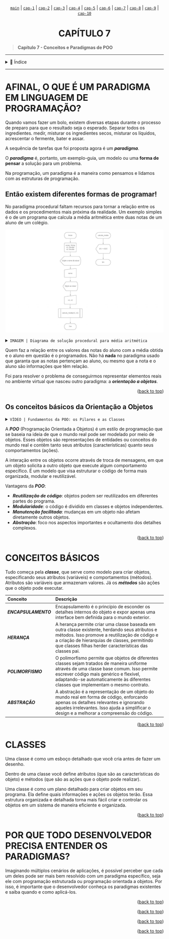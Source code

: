 <span align=center>
    
[`main`](https://github.com/LoriaLawrenceZ/FIAP-2ESOA-F1/tree/main) | [`cap-1`](https://github.com/LoriaLawrenceZ/FIAP-2ESOA-F1/tree/cap-1) | [`cap-2`](https://github.com/LoriaLawrenceZ/FIAP-2ESOA-F1/tree/cap-2) | [`cap-3`](https://github.com/LoriaLawrenceZ/FIAP-2ESOA-F1/tree/cap-3) | [`cap-4`](https://github.com/LoriaLawrenceZ/FIAP-2ESOA-F1/tree/cap-4) | [`cap-5`](https://github.com/LoriaLawrenceZ/FIAP-2ESOA-F1/tree/cap-5) | [`cap-6`](https://github.com/LoriaLawrenceZ/FIAP-2ESOA-F1/tree/cap-6) | [`cap-7`](https://github.com/LoriaLawrenceZ/FIAP-2ESOA-F1/tree/cap-7) | [`cap-8`](https://github.com/LoriaLawrenceZ/FIAP-2ESOA-F1/tree/cap-8) | [`cap-9`](https://github.com/LoriaLawrenceZ/FIAP-2ESOA-F1/tree/cap-9) | [`cap-10`](https://github.com/LoriaLawrenceZ/FIAP-2ESOA-F1/tree/cap-10)

</span>

<div name="readme-top">
    <h1 align=center>CAPÍTULO 7</h1>
</div>

>**Capítulo 7 - Conceitos e Paradigmas de POO**

---

<details>
    <summary><span>📌 Índice</span></summary>

- [AFINAL, O QUE É UM PARADIGMA EM LINGUAGEM DE PROGRAMAÇÃO?](#afinal-o-que-é-um-paradigma-em-linguagem-de-programação)
  - [Então existem diferentes formas de programar!](#então-existem-diferentes-formas-de-programar)
  - [Os conceitos básicos da Orientação a Objetos](#os-conceitos-básicos-da-orientação-a-objetos)
- [CONCEITOS BÁSICOS](#conceitos-básicos)
- [CLASSES](#classes)
- [POR QUE TODO DESENVOLVEDOR PRECISA ENTENDER OS PARADIGMAS?](#por-que-todo-desenvolvedor-precisa-entender-os-paradigmas)

</details>

---

# AFINAL, O QUE É UM PARADIGMA EM LINGUAGEM DE PROGRAMAÇÃO?

Quando vamos fazer um bolo, existem diversas etapas durante o processo de preparo para que o resultado seja o esperado. Separar todos os ingredientes. medir, misturar os ingredientes secos, misturar os líquidos, acrescentar o fermente, bater e assar.

A sequência de tarefas que foi proposta agora é um ***paradigma***.

O ***paradigma*** é, portanto, um exemplo-guia, um modelo ou uma **forma de pensar** a solução para um problema.

Na programação, um paradigma é a maneira como pensamos e lidamos com as estruturas de programação.

## Então existem diferentes formas de programar!

No paradigma procedural faltam recursos para tornar a relação entre os dados e os procedimentos mais próxima da realidade. Um exemplo simples é o de um programa que calcula a média aritmética entre duas notas de um aluno de um colégio.

![Diagrama de solução procedural para média artmética](img/img1.png)

<details close>
    <summary><code>IMAGEM | Diagrama de solução procedural para média aritmética</code></summary>

- Início
- Declarar variáveis
  - nome: String
  - n1: Double
  - n2: Double
- "Digite o nome do aluno"
- nome
- "Digite as notas"
- n1, n2
- calcula_media(n1, n2) -> (n1 + n2) / 2
- fim

</details>

Quem faz a relação entre os valores das notas do aluno com a média obtida e o aluno em questão é o programados. Não há **nada** no paradigma usado que garanta que as notas pertençam ao aluno, ou mesmo que a nota e o aluno são informações que têm relação.

Foi para resolver o problema de conseguirmos representar elementos reais no ambiente virtual que nasceu outro paradigma: a ***orientação a objetos***.

<p align="right">(<a href="#readme-top">back to top</a>)</p>

## Os conceitos básicos da Orientação a Objetos

<details close>
    <summary><code>VÍDEO | Fundamentos da POO: os Pilares e as Classes</code></summary>

1. Encapsulamento
    - É a capacidade de esconder detalhes de implementação de um objeto, expondo apenas o que é necessário para o uso. 
2. Abstração
    - É a capacidade de representar objetos reais no ambiente virtual, simplificando a complexidade do mundo real.
3. Herança
    - É a capacidade de criar novas classes a partir de classes já existentes, aproveitando as características e comportamentos da classe mãe.
4. Polimorfismo
    - É a capacidade de um objeto se comportar de diferentes formas, dependendo do contexto em que é utilizado.

Unidade básica da POO: a ***classe***.

Classe é uma estrutura base que define quais as informações importantes (atributos) que um objeto terá. Além disso, a classe define quais ações (***métodos***) o objeto poderá realizar.

</details>

A ***POO*** (Programação Orientada a Objetos) é um estilo de programação que se baseia na ideia de que o mundo real pode ser modelado por meio de objetos. Esses objetos são representações de entidades ou conceitos do mundo real e contêm tanto seus atributos (características) quanto seus comportamentos (ações).

A interação entre os objetos ocorre através de troca de mensagens, em que um objeto solicita a outro objeto que execute algum comportamento específico. É um modelo que visa estruturar o código de forma mais organizada, modular e reutilizável.

Vantagens da ***POO***:

- ***Reutilização de código***: objetos podem ser reutilizados em diferentes partes do programa.
- ***Modularidade***: o código é dividido em classes e objetos independentes.
- ***Manutenção facilitada***: mudanças em um objeto não afetam diretamente outros objetos.
- ***Abstração***: foco nos aspectos importantes e ocultamento dos detalhes complexos.

<p align="right">(<a href="#readme-top">back to top</a>)</p>

# CONCEITOS BÁSICOS

Tudo começa pela ***classe***, que serve como modelo para criar objetos, especificando seus atributos (variáveis) e comportamentos (métodos). Atributos são variáveis que armazenam valores. Já os ***métodos*** são ações que o objeto pode executar.

| Conceito | Descrição |
| :--- | :--- |
| ***ENCAPSULAMENTO*** | Encapsulamento é o princípio de esconder os detalhes internos do objeto e expor apenas uma interface bem definida para o mundo exterior. |
| ***HERANÇA*** | A herança permite criar uma classe baseada em outra classe existente, herdando seus atributos e métodos. Isso promove a reutilização de código e a criação de hierarquias de classes, permitindo que classes filhas herder características das classes pai. |
| ***POLIMORFISMO*** | O polimorfismo permite que objetos de diferentes classes sejam tratados de maneira uniforme através de uma classe base comum. Isso permite escrever código mais genérico e flexível, adaptando-se automaticamente às diferentes classes que implementam o mesmo contrato. |
| ***ABSTRAÇÃO*** | A abstração é a representação de um objeto do mundo real em forma de código, enforcando apenas os detalhes relevantes e ignorando aqueles irrelevantes. Isso ajuda a simplificar o design e a melhorar a compreensão do código. |

<p align="right">(<a href="#readme-top">back to top</a>)</p>

# CLASSES

Uma classe é como um esboço detalhado que você cria antes de fazer um desenho.

Dentro de uma classe você define atributos (que são as características do objeto) e métodos (que são as ações que o objeto pode realizar).

Uma classe é como um plano detalhado para criar objetos em seu programa. Ela define quais informações e ações os objetos terão. Essa estrutura organizada e detalhada torna mais fácil criar e controlar os objetos em um sistema de maneira eficiente e organizada.

<p align="right">(<a href="#readme-top">back to top</a>)</p>

# POR QUE TODO DESENVOLVEDOR PRECISA ENTENDER OS PARADIGMAS?

Imaginando múltiplos cenários de aplicações, é possível perceber que cada um deles pode ser mais bem resolvido com um paradigma específico, seja ele com programação estruturada ou programação orientada a objetos. Por isso, é importante que o desenvolvedor conheça os paradigmas existentes e saiba quando e como aplicá-los.

<p align="right">(<a href="#readme-top">back to top</a>)</p>

<p align="right">(<a href="#readme-top">back to top</a>)</p>

<p align="right">(<a href="#readme-top">back to top</a>)</p>

<p align="right">(<a href="#readme-top">back to top</a>)</p>
